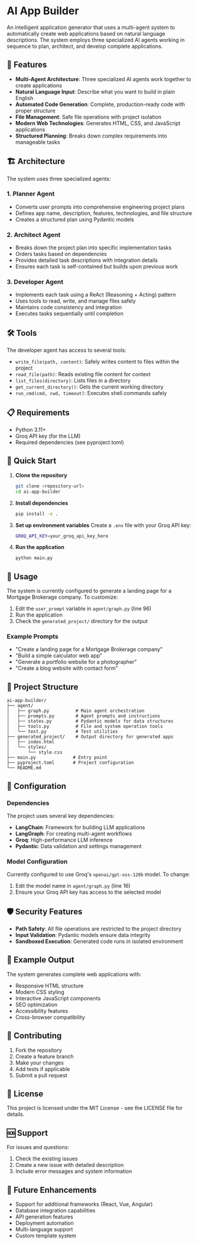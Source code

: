 # AI App Builder

An intelligent application generator that uses a multi-agent system to automatically create web applications based on natural language descriptions. The system employs three specialized AI agents working in sequence to plan, architect, and develop complete applications.

## 🚀 Features

- **Multi-Agent Architecture**: Three specialized AI agents work together to create applications
- **Natural Language Input**: Describe what you want to build in plain English
- **Automated Code Generation**: Complete, production-ready code with proper structure
- **File Management**: Safe file operations with project isolation
- **Modern Web Technologies**: Generates HTML, CSS, and JavaScript applications
- **Structured Planning**: Breaks down complex requirements into manageable tasks

## 🏗️ Architecture

The system uses three specialized agents:

### 1. **Planner Agent**
- Converts user prompts into comprehensive engineering project plans
- Defines app name, description, features, technologies, and file structure
- Creates a structured plan using Pydantic models

### 2. **Architect Agent**
- Breaks down the project plan into specific implementation tasks
- Orders tasks based on dependencies
- Provides detailed task descriptions with integration details
- Ensures each task is self-contained but builds upon previous work

### 3. **Developer Agent**
- Implements each task using a ReAct (Reasoning + Acting) pattern
- Uses tools to read, write, and manage files safely
- Maintains code consistency and integration
- Executes tasks sequentially until completion

## 🛠️ Tools

The developer agent has access to several tools:

- `write_file(path, content)`: Safely writes content to files within the project
- `read_file(path)`: Reads existing file content for context
- `list_files(directory)`: Lists files in a directory
- `get_current_directory()`: Gets the current working directory
- `run_cmd(cmd, cwd, timeout)`: Executes shell commands safely

## 📋 Requirements

- Python 3.11+
- Groq API key (for the LLM)
- Required dependencies (see pyproject.toml)

## 🚀 Quick Start

1. **Clone the repository**
   ```bash
   git clone <repository-url>
   cd ai-app-builder
   ```

2. **Install dependencies**
   ```bash
   pip install -e .
   ```

3. **Set up environment variables**
   Create a `.env` file with your Groq API key:
   ```bash
   GROQ_API_KEY=your_groq_api_key_here
   ```

4. **Run the application**
   ```bash
   python main.py
   ```

## 📝 Usage

The system is currently configured to generate a landing page for a Mortgage Brokerage company. To customize:

1. Edit the `user_prompt` variable in `agent/graph.py` (line 96)
2. Run the application
3. Check the `generated_project/` directory for the output

### Example Prompts

- "Create a landing page for a Mortgage Brokerage company"
- "Build a simple calculator web app"
- "Generate a portfolio website for a photographer"
- "Create a blog website with contact form"

## 📁 Project Structure

```
ai-app-builder/
├── agent/
│   ├── graph.py          # Main agent orchestration
│   ├── prompts.py        # Agent prompts and instructions
│   ├── states.py         # Pydantic models for data structures
│   ├── tools.py          # File and system operation tools
│   └── test.py           # Test utilities
├── generated_project/    # Output directory for generated apps
│   ├── index.html
│   └── styles/
│       └── style.css
├── main.py              # Entry point
├── pyproject.toml       # Project configuration
└── README.md
```

## 🔧 Configuration

### Dependencies

The project uses several key dependencies:

- **LangChain**: Framework for building LLM applications
- **LangGraph**: For creating multi-agent workflows
- **Groq**: High-performance LLM inference
- **Pydantic**: Data validation and settings management

### Model Configuration

Currently configured to use Groq's `openai/gpt-oss-120b` model. To change:

1. Edit the model name in `agent/graph.py` (line 16)
2. Ensure your Groq API key has access to the selected model

## 🛡️ Security Features

- **Path Safety**: All file operations are restricted to the project directory
- **Input Validation**: Pydantic models ensure data integrity
- **Sandboxed Execution**: Generated code runs in isolated environment

## 🎯 Example Output

The system generates complete web applications with:

- Responsive HTML structure
- Modern CSS styling
- Interactive JavaScript components
- SEO optimization
- Accessibility features
- Cross-browser compatibility

## 🤝 Contributing

1. Fork the repository
2. Create a feature branch
3. Make your changes
4. Add tests if applicable
5. Submit a pull request

## 📄 License

This project is licensed under the MIT License - see the LICENSE file for details.

## 🆘 Support

For issues and questions:

1. Check the existing issues
2. Create a new issue with detailed description
3. Include error messages and system information

## 🔮 Future Enhancements

- Support for additional frameworks (React, Vue, Angular)
- Database integration capabilities
- API generation features
- Deployment automation
- Multi-language support
- Custom template system
